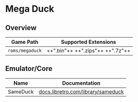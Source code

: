 # Mega Duck

## Overview

| Game Path | Supported Extensions |
| -- | -- |
| `roms/megaduck` | ++".bin"++ ++".zips"++ ++".7z"++ |

## Emulator/Core

| Name | Documentation |
| --- | --- |
| SameDuck | [docs.libretro.com/library/sameduck](https://docs.libretro.com/library/sameduck/) |